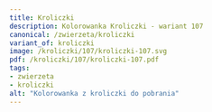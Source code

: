 ```yaml
---
title: Kroliczki
description: Kolorowanka Kroliczki - wariant 107
canonical: /zwierzeta/kroliczki
variant_of: kroliczki
image: /kroliczki/107/kroliczki-107.svg
pdf: /kroliczki/107/kroliczki-107.pdf
tags:
- zwierzeta
- kroliczki
alt: "Kolorowanka z kroliczki do pobrania"
---
```

